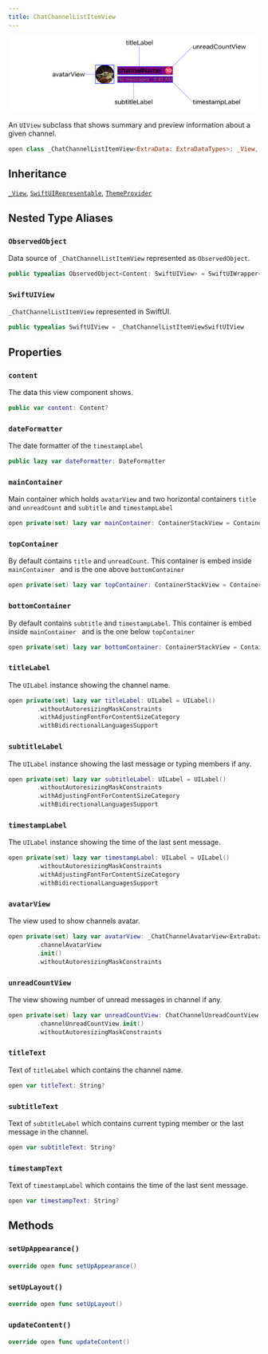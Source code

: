 ```yaml
---
title: ChatChannelListItemView
---
```

![ChatChannelListItemView](../../../../assets/ChannelListItemView_documentation.default-light.png)

An `UIView` subclass that shows summary and preview information about a given channel.

``` swift
open class _ChatChannelListItemView<ExtraData: ExtraDataTypes>: _View, ThemeProvider, SwiftUIRepresentable 
```

## Inheritance

[`_View`](../common-views/_view), [`SwiftUIRepresentable`](../common-views/swift-ui-representable), [`ThemeProvider`](../utils/theme-provider)

## Nested Type Aliases

### `ObservedObject`

Data source of `_ChatChannelListItemView` represented as `ObservedObject`.

``` swift
public typealias ObservedObject<Content: SwiftUIView> = SwiftUIWrapper<Content> where Content.ExtraData == ExtraData
```

### `SwiftUIView`

`_ChatChannelListItemView` represented in SwiftUI.

``` swift
public typealias SwiftUIView = _ChatChannelListItemViewSwiftUIView
```

## Properties

### `content`

The data this view component shows.

``` swift
public var content: Content? 
```

### `dateFormatter`

The date formatter of the `timestampLabel`

``` swift
public lazy var dateFormatter: DateFormatter 
```

### `mainContainer`

Main container which holds `avatarView` and two horizontal containers `title` and `unreadCount` and
`subtitle` and `timestampLabel`

``` swift
open private(set) lazy var mainContainer: ContainerStackView = ContainerStackView().withoutAutoresizingMaskConstraints
```

### `topContainer`

By default contains `title` and `unreadCount`.
This container is embed inside `mainContainer ` and is the one above `bottomContainer`

``` swift
open private(set) lazy var topContainer: ContainerStackView = ContainerStackView().withoutAutoresizingMaskConstraints
```

### `bottomContainer`

By default contains `subtitle` and `timestampLabel`.
This container is embed inside `mainContainer ` and is the one below `topContainer`

``` swift
open private(set) lazy var bottomContainer: ContainerStackView = ContainerStackView().withoutAutoresizingMaskConstraints
```

### `titleLabel`

The `UILabel` instance showing the channel name.

``` swift
open private(set) lazy var titleLabel: UILabel = UILabel()
        .withoutAutoresizingMaskConstraints
        .withAdjustingFontForContentSizeCategory
        .withBidirectionalLanguagesSupport
```

### `subtitleLabel`

The `UILabel` instance showing the last message or typing members if any.

``` swift
open private(set) lazy var subtitleLabel: UILabel = UILabel()
        .withoutAutoresizingMaskConstraints
        .withAdjustingFontForContentSizeCategory
        .withBidirectionalLanguagesSupport
```

### `timestampLabel`

The `UILabel` instance showing the time of the last sent message.

``` swift
open private(set) lazy var timestampLabel: UILabel = UILabel()
        .withoutAutoresizingMaskConstraints
        .withAdjustingFontForContentSizeCategory
        .withBidirectionalLanguagesSupport
```

### `avatarView`

The view used to show channels avatar.

``` swift
open private(set) lazy var avatarView: _ChatChannelAvatarView<ExtraData> = components
        .channelAvatarView
        .init()
        .withoutAutoresizingMaskConstraints
```

### `unreadCountView`

The view showing number of unread messages in channel if any.

``` swift
open private(set) lazy var unreadCountView: ChatChannelUnreadCountView = components
        .channelUnreadCountView.init()
        .withoutAutoresizingMaskConstraints
```

### `titleText`

Text of `titleLabel` which contains the channel name.

``` swift
open var titleText: String? 
```

### `subtitleText`

Text of `subtitleLabel` which contains current typing member or the last message in the channel.

``` swift
open var subtitleText: String? 
```

### `timestampText`

Text of `timestampLabel` which contains the time of the last sent message.

``` swift
open var timestampText: String? 
```

## Methods

### `setUpAppearance()`

``` swift
override open func setUpAppearance() 
```

### `setUpLayout()`

``` swift
override open func setUpLayout() 
```

### `updateContent()`

``` swift
override open func updateContent() 
```
